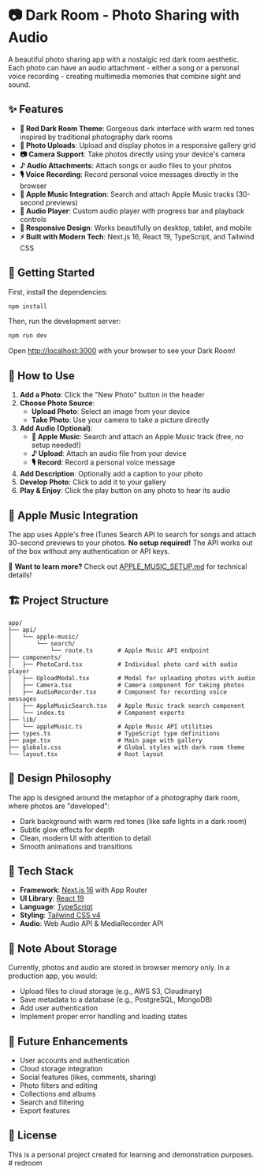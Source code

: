 # 📷 Dark Room - Photo Sharing with Audio

A beautiful photo sharing app with a nostalgic red dark room aesthetic. Each photo can have an audio attachment - either a song or a personal voice recording - creating multimedia memories that combine sight and sound.

## ✨ Features

- **🎨 Red Dark Room Theme**: Gorgeous dark interface with warm red tones inspired by traditional photography dark rooms
- **📸 Photo Uploads**: Upload and display photos in a responsive gallery grid
- **📷 Camera Support**: Take photos directly using your device's camera
- **♪ Audio Attachments**: Attach songs or audio files to your photos
- **🎙️ Voice Recording**: Record personal voice messages directly in the browser
- **🎵 Apple Music Integration**: Search and attach Apple Music tracks (30-second previews)
- **🎵 Audio Player**: Custom audio player with progress bar and playback controls
- **📱 Responsive Design**: Works beautifully on desktop, tablet, and mobile
- **⚡ Built with Modern Tech**: Next.js 16, React 19, TypeScript, and Tailwind CSS

## 🚀 Getting Started

First, install the dependencies:

```bash
npm install
```

Then, run the development server:

```bash
npm run dev
```

Open [http://localhost:3000](http://localhost:3000) with your browser to see your Dark Room!

## 🎯 How to Use

1. **Add a Photo**: Click the "New Photo" button in the header
2. **Choose Photo Source**:
   - **Upload Photo**: Select an image from your device
   - **Take Photo**: Use your camera to take a picture directly
3. **Add Audio (Optional)**:
   - **🎵 Apple Music**: Search and attach an Apple Music track (free, no setup needed!)
   - **♪ Upload**: Attach an audio file from your device
   - **🎙️ Record**: Record a personal voice message
4. **Add Description**: Optionally add a caption to your photo
5. **Develop Photo**: Click to add it to your gallery
6. **Play & Enjoy**: Click the play button on any photo to hear its audio

## 🎵 Apple Music Integration

The app uses Apple's free iTunes Search API to search for songs and attach 30-second previews to your photos. **No setup required!** The API works out of the box without any authentication or API keys.

📖 **Want to learn more?** Check out [APPLE_MUSIC_SETUP.md](APPLE_MUSIC_SETUP.md) for technical details!

## 🏗️ Project Structure

```
app/
├── api/
│   └── apple-music/
│       └── search/
│           └── route.ts       # Apple Music API endpoint
├── components/
│   ├── PhotoCard.tsx          # Individual photo card with audio player
│   ├── UploadModal.tsx        # Modal for uploading photos with audio
│   ├── Camera.tsx             # Camera component for taking photos
│   ├── AudioRecorder.tsx      # Component for recording voice messages
│   ├── AppleMusicSearch.tsx   # Apple Music track search component
│   └── index.ts               # Component exports
├── lib/
│   └── appleMusic.ts          # Apple Music API utilities
├── types.ts                   # TypeScript type definitions
├── page.tsx                   # Main page with gallery
├── globals.css                # Global styles with dark room theme
└── layout.tsx                 # Root layout
```

## 🎨 Design Philosophy

The app is designed around the metaphor of a photography dark room, where photos are "developed":
- Dark background with warm red tones (like safe lights in a dark room)
- Subtle glow effects for depth
- Clean, modern UI with attention to detail
- Smooth animations and transitions

## 🔧 Tech Stack

- **Framework**: [Next.js 16](https://nextjs.org/) with App Router
- **UI Library**: [React 19](https://react.dev/)
- **Language**: [TypeScript](https://www.typescriptlang.org/)
- **Styling**: [Tailwind CSS v4](https://tailwindcss.com/)
- **Audio**: Web Audio API & MediaRecorder API

## 📝 Note About Storage

Currently, photos and audio are stored in browser memory only. In a production app, you would:
- Upload files to cloud storage (e.g., AWS S3, Cloudinary)
- Save metadata to a database (e.g., PostgreSQL, MongoDB)
- Add user authentication
- Implement proper error handling and loading states

## 🚀 Future Enhancements

- User accounts and authentication
- Cloud storage integration
- Social features (likes, comments, sharing)
- Photo filters and editing
- Collections and albums
- Search and filtering
- Export features

## 📄 License

This is a personal project created for learning and demonstration purposes.
#   r e d r o o m 
 
 